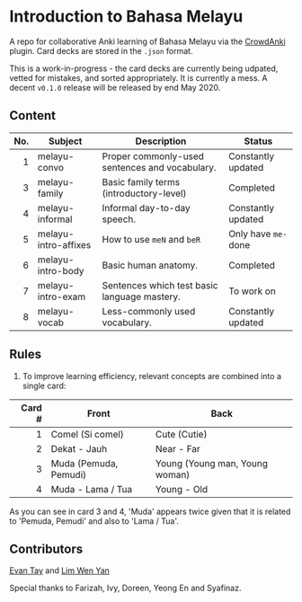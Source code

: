# Introduction to Bahasa Melayu

A repo for collaborative Anki learning of Bahasa Melayu via the [CrowdAnki](https://github.com/Stvad/CrowdAnki) plugin. Card decks are stored in the `.json` format.

This is a work-in-progress - the card decks are currently being udpated, vetted for mistakes, and sorted appropriately. It is currently a mess. A decent `v0.1.0` release will be released by end May 2020.

## Content

| No. | Subject               | Description                                       | Status                |
|----:|-----------------------|---------------------------------------------------|-----------------------|
|   1 | melayu-convo          | Proper commonly-used sentences and vocabulary.    | Constantly updated    |
|   3 | melayu-family         | Basic family terms (introductory-level)           | Completed             |
|   4 | melayu-informal       | Informal day-to-day speech.                       | Constantly updated    |
|   5 | melayu-intro-affixes  | How to use `meN` and `beR`                        | Only have `me-` done  |
|   6 | melayu-intro-body     | Basic human anatomy.                              | Completed             |
|   7 | melayu-intro-exam     | Sentences which test basic language mastery.      | To work on            |
|   8 | melayu-vocab          | Less-commonly used vocabulary.                    | Constantly updated    |

## Rules

1. To improve learning efficiency, relevant concepts are combined into a single card:

|  Card # | Front | Back |
|--------:|-----------------------|--------------------------------|
|       1 | Comel (Si comel)      | Cute (Cutie)                   |
|       2 | Dekat - Jauh          | Near - Far                     |
|       3 | Muda (Pemuda, Pemudi) | Young (Young man, Young woman) |
|       4 | Muda - Lama / Tua     | Young - Old                    |

As you can see in card 3 and 4, 'Muda' appears twice given that it is related to 'Pemuda, Pemudi' and also to 'Lama / Tua'.

## Contributors
[Evan Tay](https://github.com/DigiPie) and [Lim Wen Yan](https://github.com/Yan-99)

Special thanks to Farizah, Ivy, Doreen, Yeong En and Syafinaz.

